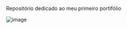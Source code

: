 Repositório dedicado ao meu primeiro portifólio

![image](https://github.com/user-attachments/assets/f7c039c1-31bb-43bf-925a-6fe02e9fda98)
